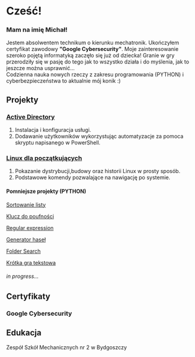 

<h1>Cześć!</h1>
<h3>Mam na imię Michał!</h3>
  <p>Jestem absolwentem technikum o kierunku mechatronik.
  Ukończyłem certyfikat zawodowy <b>"Google Cybersecurity"</b>.
  Moje zainteresowanie szeroko pojętą informatyką zaczęło się już od dziecka!
  Granie w gry przerodziły się w pasję do tego jak to wszystko działa i 
    do myślenia, jak to jeszcze można usprawnić... <br>
    Codzienna nauka nowych rzeczy z zakresu programowania (PYTHON)
    i cyberbezpieczeństwa to aktualnie mój konik :)
  </p>

<h2>Projekty</h2>

<h3><a href="https://github.com/eloMichas/Active_Directory">Active Directory</a></h3>
<ol>
  <li>Instalacja i konfiguracja usługi.</li>
  <li>Dodawanie użytkowników wykorzystując automatyzacje za pomoca skryptu napisanego w PowerShell.</li>
</ol>
<h3><a href="https://github.com/eloMichas/Linux">Linux dla początkujących</a></h3>
<ol>
  <li>Pokazanie dystrybucji,budowy oraz historii Linux w prosty sposób.</li>
  <li>Podstawowe komendy pozwalające na nawigację po systemie.</li>  
</ol>

<h4>Pomniejsze projekty (PYTHON)</h4>
<p><a href="https://github.com/eloMichas/python/blob/main/sortowanie%20listy.py">Sortowanie listy</a></p>
<p><a href="https://github.com/eloMichas/python/blob/main/prosty%20szyfr.py">Klucz do poufności</a></p>
<p><a href="https://github.com/eloMichas/Regular_expression">Regular expression</a></p>
<p><a href="https://github.com/eloMichas/pass_generator">Generator haseł</a></p>
<p><a href="https://github.com/eloMichas/folder_search">Folder Search</a></p>
<p><a href="https://github.com/eloMichas/python/blob/main/krotka%20gra%20tekstowa.py">Krótka gra tekstowa<a></p>
<h6>in progress...</h6>
<h2>Certyfikaty</h2>
<h3>Google Cybersecurity</h3>

<h2>Edukacja</h2>

<p>Zespół Szkół Mechanicznych nr 2 w Bydgoszczy</p>
